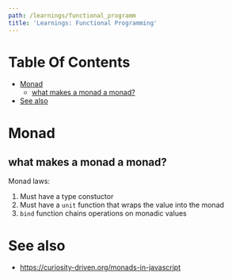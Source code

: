 ```yaml
---
path: /learnings/functional_programm
title: 'Learnings: Functional Programming'
---
```

# Table Of Contents

<!-- toc -->

- [Monad](#monad)
  * [what makes a monad a monad?](#what-makes-a-monad-a-monad)
- [See also](#see-also)

<!-- tocstop -->

# Monad

## what makes a monad a monad?

Monad laws:

  1. Must have a type constuctor
  2. Must have a `unit` function that wraps the value into the monad
  3. `bind` function chains operations on monadic values


# See also

  * https://curiosity-driven.org/monads-in-javascript
